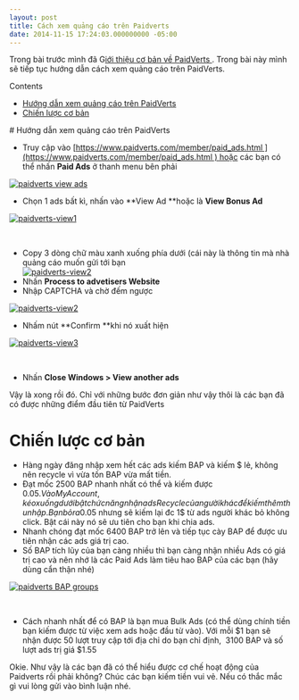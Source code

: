 ```yaml
---
layout: post
title: Cách xem quảng cáo trên Paidverts
date: 2014-11-15 17:24:03.000000000 -05:00
---
```


Trong bài trước mình đã G[iới thiệu cơ bản về PaidVerts ](http://khoanguyen.me/paidverts-ptc/ "PaidVerts – Kiếm từ $1-10/ngày"). Trong bài này mình sẽ tiếp tục hướng dẫn cách xem quảng cáo trên PaidVerts.

<div class="toc_wrap_right toc_transparent no_bullets" id="toc_container">Contents

- [Hướng dẫn xem quảng cáo trên PaidVerts](#Hng_dn_xem_qung_co_trn_PaidVerts)
- [Chiến lược cơ bản](#Chin_lc_c_bn)

</div>
# <span id="Hng_dn_xem_qung_co_trn_PaidVerts">Hướng dẫn xem quảng cáo trên PaidVerts</span>

- Truy cập vào [https://www.paidverts.com/member/paid_ads.html ](https://www.paidverts.com/member/paid_ads.html ) hoặc các bạn có thể nhấn **Paid Ads** ở thanh menu bên phải

[![paidverts view ads](http://khoanguyen.me/wp-content/uploads/2015/01/paidverts-view-ads_hxouya.jpg)](http://khoanguyen.me/wp-content/uploads/2015/01/paidverts-view-ads_hxouya.jpg)

- Chọn 1 ads bất kì, nhấn vào **View Ad **hoặc là **View Bonus Ad**

[![paidverts-view1](http://khoanguyen.me/wp-content/uploads/2015/01/paidverts-view1_d8wlvl.jpg)](http://khoanguyen.me/wp-content/uploads/2014/11/paidverts-view1.jpg)

 

- Copy 3 dòng chữ màu xanh xuống phía dưới (cái này là thông tin mà nhà quảng cáo muốn gửi tới bạn  
[![paidverts-view2](http://khoanguyen.me/wp-content/uploads/2015/01/paidverts-view2-3_u0xzde.jpg)](http://khoanguyen.me/wp-content/uploads/2014/11/paidverts-view2-3.jpg)
- Nhấn **Process to advetisers Website**
- Nhập CAPTCHA và chờ đếm ngược

[![paidverts-view2](http://khoanguyen.me/wp-content/uploads/2015/01/paidverts-view2_lsf0gk.jpg)](http://khoanguyen.me/wp-content/uploads/2014/11/paidverts-view2.jpg)

- Nhấm nút **Confirm **khi nó xuất hiện

[![paidverts-view3](http://khoanguyen.me/wp-content/uploads/2015/01/paidverts-view3_ljhqy6.jpg)](http://khoanguyen.me/wp-content/uploads/2014/11/paidverts-view3.jpg)

 

- Nhấn **Close Windows > View another ads**

Vậy là xong rồi đó. Chỉ với những bước đơn giản như vậy thôi là các bạn đã có được những điểm đầu tiên từ PaidVerts


# <span id="Chin_lc_c_bn">Chiến lược cơ bản</span>

- Hàng ngày đăng nhập xem hết các ads kiếm BAP và kiếm $ lẻ, không nên recycle vì vừa tốn BAP vừa mất tiền.
- Đạt mốc 2500 BAP nhanh nhất có thể và kiếm được 0.05$. Vào My Account, kéo xuống dưới bật chức năng nhận ads Recycle của người khác để kiếm thêm thu nhập. Bạn bỏ ra 0.05$ nhưng sẽ kiếm lại đc 1$ từ ads người khác bỏ không click. Bật cái này nó sẽ ưu tiên cho bạn khi chia ads.
- Nhanh chóng đạt mốc 6400 BAP trở lên và tiếp tục cày BAP để được ưu tiên nhận các ads giá trị cao.
- Số BAP tích lũy của bạn càng nhiều thì bạn càng nhận nhiều Ads có giá trị cao và nên nhớ là các Paid Ads làm tiêu hao BAP của các bạn (hãy dùng cẩn thận nhé)

[![paidverts BAP groups](http://khoanguyen.me/wp-content/uploads/2015/01/paidverts-BAP-groups_ei8ksk.jpg)](http://khoanguyen.me/wp-content/uploads/2014/11/paidverts-BAP-groups.jpg)

 

- Cách nhanh nhất để có BAP là bạn mua Bulk Ads (có thể dùng chính tiền bạn kiếm được từ việc xem ads hoặc đầu từ vào). Với mỗi $1 bạn sẽ nhận được 50 lượt truy cập tới địa chỉ do bạn chỉ định,  3100 BAP và số lượt ads trị giá $1.55

Okie. Như vậy là các bạn đã có thể hiểu được cơ chế hoạt động của Paidverts rồi phải không? Chúc các bạn kiếm tiền vui vẻ. Nếu có thắc mắc gì vui lòng gửi vào bình luận nhé.


